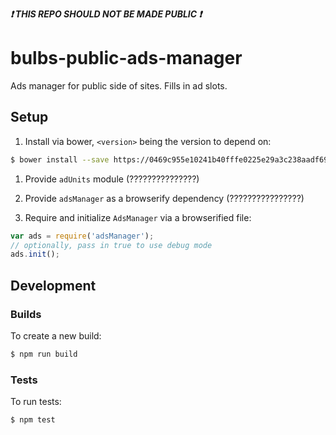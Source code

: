 <strong><i>:exclamation: THIS REPO SHOULD NOT BE MADE PUBLIC :exclamation:</i></strong>

# bulbs-public-ads-manager
Ads manager for public side of sites. Fills in ad slots.

## Setup

1. Install via bower, ```<version>``` being the version to depend on:
  ```bash
  $ bower install --save https://0469c955e10241b40fffe0225e29a3c238aadf69:x-oauth-basic@github.com/theonion/bulbs-public-ads-manager.git\#\<version>
  ```

1. Provide ```adUnits``` module (???????????????)

1. Provide ```adsManager``` as a browserify dependency (????????????????)

1. Require and initialize ```AdsManager``` via a browserified file:
  ```javascript
  var ads = require('adsManager');
  // optionally, pass in true to use debug mode
  ads.init();
  ```

## Development
### Builds
To create a new build:
```bash
$ npm run build
```

### Tests
To run tests:
```bash
$ npm test
```
